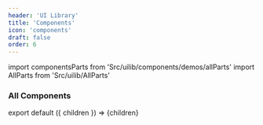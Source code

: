 ```yaml
---
header: 'UI Library'
title: 'Components'
icon: 'components'
draft: false
order: 6
---
```


import componentsParts from 'Src/uilib/components/demos/allParts'
import AllParts from 'Src/uilib/AllParts'

### All Components

<!-- prettier-ignore-start -->

export default ({ children }) => <AllParts parts={componentsParts}>{children}</AllParts>

<!-- prettier-ignore-end -->
